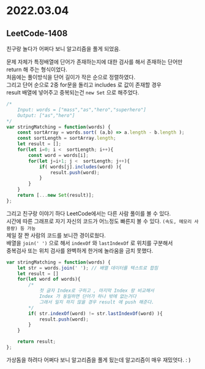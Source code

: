 # 2022.03.04


## LeetCode-1408 
친구랑 놀다가 어쩌다 보니 알고리즘을 풀게 되었음. 

문제 자체가 특정배열에 단어가 존재하는지에 대한 검사를 해서 존재하는 단어만 return 해 주는 형식이었다.     
처음에는 풀이방식을 단어 길이가 작은 순으로 정렬하였다.   
그리고 단어 순으로 2중 for문을 돌리고 includes 로 값이 존재할 경우      
result 배열에 넣어주고 중복되는건 `new Set` 으로 해주었다.    
```js
/*
	Input: words = ["mass","as","hero","superhero"]
	Output: ["as","hero"]
*/
var stringMatching = function(words) {
    const sortArray = words.sort( (a,b) => a.length - b.length ); 
    const sortLength = sortArray.length;
    let result = [];
    for(let i=0; i <  sortLength; i++){
        const word = words[i];
        for(let j=i+1; j <  sortLength; j++){
            if( words[j].includes(word) ){
                result.push(word);
            }
        }
    }
    return [...new Set(result)];
};
```
그리고 친구랑 이야기 하다 LeetCode에서는 다른 사람 풀이를 볼 수 있다.     
시간에 따른 그래프로 자기 자신의 코드가 어느정도 빠른지 볼 수 있다. `(속도, 메모리 사용량) 등 가능`        
제일 잘 짠 사람의 코드를 보니깐 경이로웠다.    
배열을 `join(' ')` 으로 해서 `indexOf` 와 `lastIndexOf` 로 위치를 구분해서    
중복검사 또는 위치 검사를 완벽하게 한거에 놀라움을 금치 못했다.  
```js
var stringMatching = function(words) {
    let str = words.join(' '); // 배열 데이터를 텍스트로 합침
    let result = []
    for(let word of words){
    	/*
    		첫 글자 Index로 구하고 , 마지막 Index 랑 비교해서 
    		Index 가 동일하면 단어가 하나 밖에 없는거다 
    		그래서 일치 하지 않을 경우 result 에 push 해준다.
    	*/
        if( str.indexOf(word) != str.lastIndexOf(word) ){ 
            result.push(word);
        }
    }

    return result;
};
```
가상돔을 하려다 어쩌다 보니 알고리즘을 풀게 됬는데 알고리즘이 매우 재밌엇다. : )